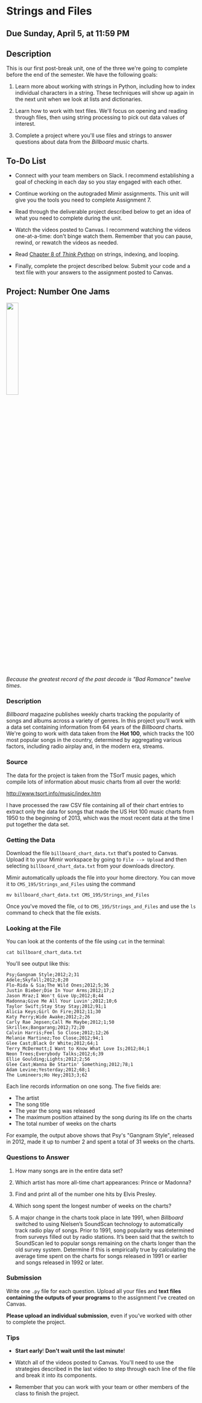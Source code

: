 # Strings and Files

## Due Sunday, April 5, at 11:59 PM

## Description

This is our first post-break unit, one of the three we're going to complete before the end of the semester. We have the following goals:

1. Learn more about working with strings in Python, including how to index individual characters in a string. These techniques will show up again in the next unit when we look at lists and dictionaries.

2. Learn how to work with text files. We'll focus on opening and reading through files, then using string processing to pick out data values of interest.

3. Complete a project where you'll use files and strings to answer questions about data from the *Billboard* music charts.

## To-Do List

- Connect with your team members on Slack. I recommend establishing a goal of checking in each day so you stay engaged with each other.

- Continue working on the autograded Mimir assignments. This unit will give you the tools you need to complete Assignment 7.

- Read through the deliverable project described below to get an idea of what you need to complete during the unit.

- Watch the videos posted to Canvas. I recommend watching the videos one-at-a-time: don't binge watch them. Remember that you can pause, rewind, or rewatch the videos as needed.

- Read [Chapter 8 of *Think Python*](http://greenteapress.com/thinkpython2/html/thinkpython2009.html) on strings, indexing, and looping.

- Finally, complete the project described below. Submit your code and a text file with your answers to the assignment posted to Canvas.


## Project: Number One Jams

<img src="https://upload.wikimedia.org/wikipedia/en/c/cc/Lady_Gaga_-_Bad_Romance.png" width="25%" />

*Because the greatest record of the past decade is "Bad Romance" twelve times*.

### Description

*Billboard* magazine publishes weekly charts tracking the popularity of songs and albums across a variety of genres. 
In this project you’ll work with a data set containing information from 64 years of the *Billboard* charts.
We're going to work with data taken from the **Hot 100**, which tracks the 100 most popular songs in the country, determined
by aggregating various factors, including radio airplay and, in the modern era, streams.

### Source

The data for the project is taken from the TSorT music pages, which compile lots of information about music charts from all over the world:

http://www.tsort.info/music/index.htm

I have processed the raw CSV file containing all of their chart entries to extract only the data for songs that made the US Hot 100 music 
charts from 1950 to the beginning of 2013, which was the most recent data at the time I put together the data set.

### Getting the Data

Download the file `billboard_chart_data.txt` that's posted to Canvas. Upload it to your Mimir workspace by going to `File --> Upload` and
then selecting `billboard_chart_data.txt` from your downloads directory.

Mimir automatically uploads the file into your home directory. You can move it to `CMS_195/Strings_and_Files` using the command

```
mv billboard_chart_data.txt CMS_195/Strings_and_Files
```

Once you've moved the file, `cd` to `CMS_195/Strings_and_Files` and use the `ls` command to check that the file exists.

### Looking at the File

You can look at the contents of the file using `cat` in the terminal:

```
cat billboard_chart_data.txt
```

You'll see output like this:

```
Psy;Gangnam Style;2012;2;31
Adele;Skyfall;2012;8;20
Flo-Rida & Sia;The Wild Ones;2012;5;36
Justin Bieber;Die In Your Arms;2012;17;2
Jason Mraz;I Won't Give Up;2012;8;44
Madonna;Give Me All Your Luvin';2012;10;6
Taylor Swift;Stay Stay Stay;2012;91;1
Alicia Keys;Girl On Fire;2012;11;30
Katy Perry;Wide Awake;2012;2;26
Carly Rae Jepsen;Call Me Maybe;2012;1;50
Skrillex;Bangarang;2012;72;20
Calvin Harris;Feel So Close;2012;12;26
Melanie Martinez;Too Close;2012;94;1
Glee Cast;Black Or White;2012;64;1
Terry McDermott;I Want to Know What Love Is;2012;84;1
Neon Trees;Everybody Talks;2012;6;39
Ellie Goulding;Lights;2012;2;56
Glee Cast;Wanna Be Startin' Something;2012;78;1
Adam Levine;Yesterday;2012;68;1
The Lumineers;Ho Hey;2013;3;62
```

Each line records information on one song. The five fields are:

- The artist
- The song title
- The year the song was released
- The maximum position attained by the song during its life on the charts
- The total number of weeks on the charts

For example, the output above shows that Psy's "Gangnam Style", released in 2012, made it up to number 2 and spent a total of 31 weeks
 on the charts.
 
 
### Questions to Answer

1. How many songs are in the entire data set?

2. Which artist has more all-time chart appearances: Prince or Madonna?

3. Find and print all of the number one hits by Elvis Presley.

4. Which song spent the longest number of weeks on the charts?

5. A major change in the charts took place in late 1991, when *Billboard* switched to using Nielsen’s SoundScan 
technology to automatically track radio play of songs. Prior to 1991, song popularity was determined from surveys filled 
out by radio stations. It’s been said that the switch to SoundScan led to popular songs remaining on the charts longer
than the old survey system. Determine if this is empirically true by calculating the average time spent on the charts
for songs released in 1991 or earlier and songs released in 1992 or later.

### Submission

Write one `.py` file for each question. Upload all your files and **text files containing the outputs of your programs** to the assignment
I've created on Canvas.

**Please upload an individual submission**, even if you've worked with other to complete the project.

### Tips

- **Start early**! **Don't wait until the last minute**!

- Watch all of the videos posted to Canvas. You'll need to use the strategies described in the last video to step through each line
of the file and break it into its components.

- Remember that you can work with your team or other members of the class to finish the project.



